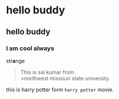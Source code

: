 # hello buddy
## hello buddy
### I am cool always
str**a**nge
>This is sai kumar from <br> >northwest missouri state university.

this is harry potter form `harry potter` movie.